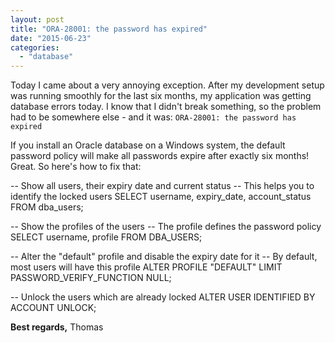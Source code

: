 ```yaml
---
layout: post
title: "ORA-28001: the password has expired"
date: "2015-06-23"
categories:
  - "database"
---
```


Today I came about a very annoying exception. After my development setup was running smoothly for the last six months, my application was getting database errors today. I know that I didn't break something, so the problem had to be somewhere else - and it was: `ORA-28001: the password has expired`

If you install an Oracle database on a Windows system, the default password policy will make all passwords expire after exactly six months! Great. So here's how to fix that:

\-- Show all users, their expiry date and current status
-- This helps you to identify the locked users
SELECT username, expiry\_date, account\_status FROM dba\_users;
 
-- Show the profiles of the users
-- The profile defines the password policy
SELECT username, profile FROM DBA\_USERS;
 
-- Alter the "default" profile and disable the expiry date for it
-- By default, most users will have this profile
ALTER PROFILE "DEFAULT" LIMIT PASSWORD\_VERIFY\_FUNCTION NULL;
 
-- Unlock the users which are already locked
ALTER USER IDENTIFIED BY ACCOUNT UNLOCK; 

**Best regards,** Thomas
